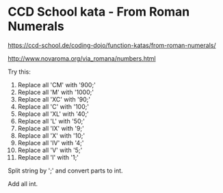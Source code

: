 # CCD School kata - From Roman Numerals

https://ccd-school.de/coding-dojo/function-katas/from-roman-numerals/

http://www.novaroma.org/via_romana/numbers.html

Try this:

1. Replace all 'CM' with '900;'
2. Replace all 'M' with '1000;'
3. Replace all 'XC' with '90;'
4. Replace all 'C' with '100;'
5. Replace all 'XL' with '40;'
6. Replace all 'L' with '50;'
7. Replace all 'IX' with '9;'
8. Replace all 'X' with '10;'
9. Replace all 'IV' with '4;'
10. Replace all 'V' with '5;'
11. Replace all 'I' with '1;'

Split string by ';' and convert parts to int.

Add all int.